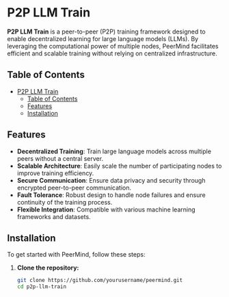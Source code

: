 # P2P LLM Train

**P2P LLM Train** is a peer-to-peer (P2P) training framework designed to enable decentralized learning for large language models (LLMs). By leveraging the computational power of multiple nodes, PeerMind facilitates efficient and scalable training without relying on centralized infrastructure.

## Table of Contents

- [P2P LLM Train](#p2p-llm-train)
  - [Table of Contents](#table-of-contents)
  - [Features](#features)
  - [Installation](#installation)

## Features

- **Decentralized Training**: Train large language models across multiple peers without a central server.
- **Scalable Architecture**: Easily scale the number of participating nodes to improve training efficiency.
- **Secure Communication**: Ensure data privacy and security through encrypted peer-to-peer communication.
- **Fault Tolerance**: Robust design to handle node failures and ensure continuity of the training process.
- **Flexible Integration**: Compatible with various machine learning frameworks and datasets.

## Installation

To get started with PeerMind, follow these steps:

1. **Clone the repository:**

   ```bash
   git clone https://github.com/yourusername/peermind.git
   cd p2p-llm-train
   ```
  

